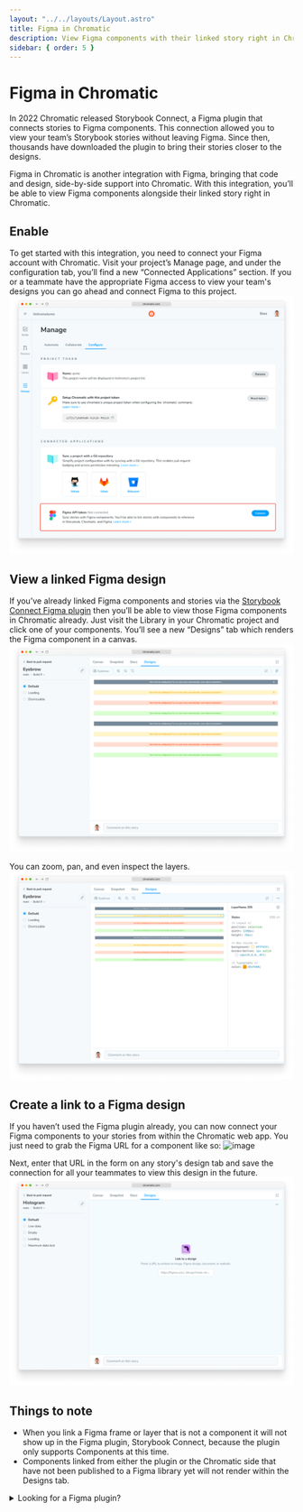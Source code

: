 ```yaml
---
layout: "../../layouts/Layout.astro"
title: Figma in Chromatic
description: View Figma components with their linked story right in Chromatic
sidebar: { order: 5 }
---
```


# Figma in Chromatic

In 2022 Chromatic released Storybook Connect, a Figma plugin that connects stories to Figma components. This connection allowed you to view your team’s Storybook stories without leaving Figma. Since then, thousands have downloaded the plugin to bring their stories closer to the designs.

Figma in Chromatic is another integration with Figma, bringing that code and design, side-by-side support into Chromatic. With this integration, you’ll be able to view Figma components alongside their linked story right in Chromatic.

## Enable

To get started with this integration, you need to connect your Figma account with Chromatic. Visit your project’s Manage page, and under the configuration tab, you’ll find a new “Connected Applications” section. If you or a teammate have the appropriate Figma access to view your team's designs you can go ahead and connect Figma to this project.
![Chromatic manage screen showing new “Connected Applications” section](../../images/figma-manage.png)

## View a linked Figma design

If you’ve already linked Figma components and stories via the [Storybook Connect Figma plugin](https://www.figma.com/community/plugin/1056265616080331589/Storybook-Connect) then you’ll be able to view those Figma components in Chromatic already. Just visit the Library in your Chromatic project and click one of your components. You’ll see a new “Designs” tab which renders the Figma component in a canvas.
![Designs tab in Chromatic showing the rendering of a Figma component](../../images/figma-designs.png)

You can zoom, pan, and even inspect the layers.
![Designs tab in Chromatic showing the rendering of a Figma component with the layer inspect drawer open showing CSS for the layer](../../images/figma-layer-styles.png)

## Create a link to a Figma design

If you haven’t used the Figma plugin already, you can now connect your Figma components to your stories from within the Chromatic web app. You just need to grab the Figma URL for a component like so:
![image](https://user-images.githubusercontent.com/1164060/229818480-f24216e0-3367-4a6b-9c5e-8ab1e7087cd4.png)

Next, enter that URL in the form on any story's design tab and save the connection for all your teammates to view this design in the future.
![Designs tab in Chromatic showing the Link to a design UI](../../images/figma-link-story.png)

## Things to note

- When you link a Figma frame or layer that is not a component it will not show up in the Figma plugin, Storybook Connect, because the plugin only supports Components at this time.
- Components linked from either the plugin or the Chromatic side that have not been published to a Figma library yet will not render within the Designs tab.

<details>
<summary>Looking for a Figma plugin?</summary>

[Storybook Connect](/docs/figma-plugin) is a Figma plugin that allows you to link stories to Figma components. Once linked, you can view your live stories in the design workspace without leaving Figma.

</details>
